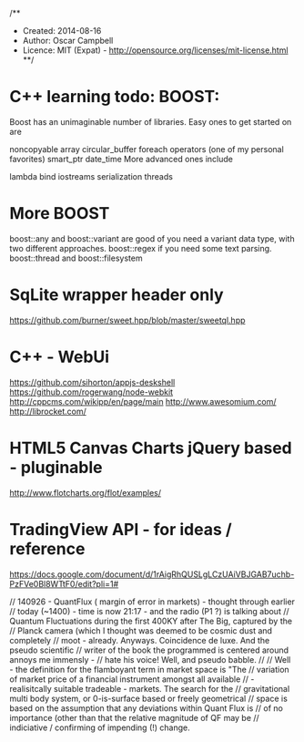 /**
* Created:  2014-08-16
* Author:   Oscar Campbell
* Licence:  MIT (Expat) - http://opensource.org/licenses/mit-license.html
**/



# C++ learning todo: BOOST: #

Boost has an unimaginable number of libraries. Easy ones to get started on are

noncopyable
array
circular_buffer
foreach
operators (one of my personal favorites)
smart_ptr
date_time
More advanced ones include

lambda
bind
iostreams
serialization
threads


# More BOOST #

boost::any and boost::variant are good of you need a variant data type, with two different approaches.
boost::regex if you need some text parsing.
boost::thread and boost::filesystem




# SqLite wrapper header only #

https://github.com/burner/sweet.hpp/blob/master/sweetql.hpp



# C++ - WebUi #

https://github.com/sihorton/appjs-deskshell
https://github.com/rogerwang/node-webkit
http://cppcms.com/wikipp/en/page/main
http://www.awesomium.com/
http://librocket.com/


# HTML5 Canvas Charts jQuery based - pluginable #
http://www.flotcharts.org/flot/examples/


# TradingView API - for ideas / reference #
https://docs.google.com/document/d/1rAigRhQUSLgLCzUAiVBJGAB7uchb-PzFVe0Bl8WTtF0/edit?pli=1#










// 140926 - QuantFlux ( margin of error in markets) - thought through earlier
// today (~1400) - time is now 21:17 - and the radio (P1 ?) is talking about
// Quantum Fluctuations during the first 400KY after The Big, captured by the
// Planck camera (which I thought was deemed to be cosmic dust and completely
// moot - already. Anyways. Coincidence de luxe. And the pseudo scientific
// writer of the book the programmed is centered around annoys me immensly -
// hate his voice! Well, and pseudo babble.
//
// Well - the definition for the flamboyant term in market space is "The
// variation of market price of a financial instrument amongst all available
// - realisitcally suitable tradeable - markets. The search for the
// gravitational multi body system, or 0-is-surface based or freely geometrical
// space is based on the assumption that any deviations within Quant Flux is
// of no importance (other than that the relative magnitude of QF may be
// indiciative / confirming of impending (!) change.



